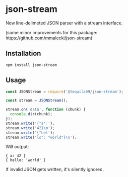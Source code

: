 # json-stream


New line-delimeted JSON parser with a stream interface.

(some minor improvements for this package: https://github.com/mmalecki/json-stream)
## Installation

    npm install json-stream

## Usage
```js
const JSONStream = require('@tequila99/json-stream');

const stream = JSONStream();

stream.on('data', function (chunk) {
  console.dir(chunk);
});
stream.write('{"a":');
stream.write('42}\n');
stream.write('{"hel');
stream.write('lo": "world"}\n');
```

Will output:
```
{ a: 42 }
{ hello: 'world' }
```

If invalid JSON gets written, it's silently ignored.